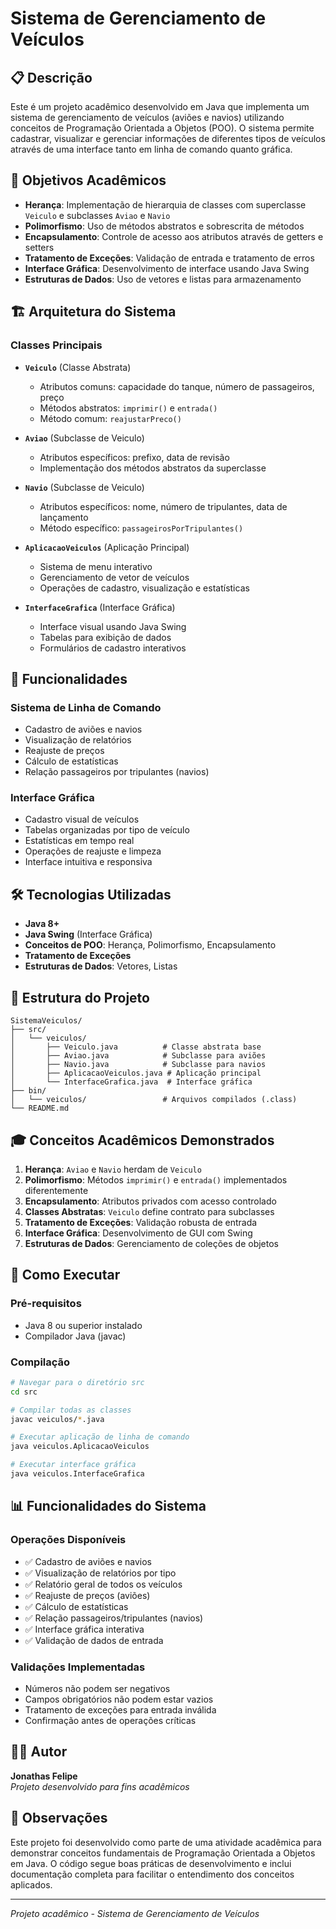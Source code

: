 # Sistema de Gerenciamento de Veículos

## 📋 Descrição

Este é um projeto acadêmico desenvolvido em Java que implementa um sistema de gerenciamento de veículos (aviões e navios) utilizando conceitos de Programação Orientada a Objetos (POO). O sistema permite cadastrar, visualizar e gerenciar informações de diferentes tipos de veículos através de uma interface tanto em linha de comando quanto gráfica.

## 🎯 Objetivos Acadêmicos

- **Herança**: Implementação de hierarquia de classes com superclasse `Veiculo` e subclasses `Aviao` e `Navio`
- **Polimorfismo**: Uso de métodos abstratos e sobrescrita de métodos
- **Encapsulamento**: Controle de acesso aos atributos através de getters e setters
- **Tratamento de Exceções**: Validação de entrada e tratamento de erros
- **Interface Gráfica**: Desenvolvimento de interface usando Java Swing
- **Estruturas de Dados**: Uso de vetores e listas para armazenamento

## 🏗️ Arquitetura do Sistema

### Classes Principais

- **`Veiculo`** (Classe Abstrata)
  - Atributos comuns: capacidade do tanque, número de passageiros, preço
  - Métodos abstratos: `imprimir()` e `entrada()`
  - Método comum: `reajustarPreco()`

- **`Aviao`** (Subclasse de Veiculo)
  - Atributos específicos: prefixo, data de revisão
  - Implementação dos métodos abstratos da superclasse

- **`Navio`** (Subclasse de Veiculo)
  - Atributos específicos: nome, número de tripulantes, data de lançamento
  - Método específico: `passageirosPorTripulantes()`

- **`AplicacaoVeiculos`** (Aplicação Principal)
  - Sistema de menu interativo
  - Gerenciamento de vetor de veículos
  - Operações de cadastro, visualização e estatísticas

- **`InterfaceGrafica`** (Interface Gráfica)
  - Interface visual usando Java Swing
  - Tabelas para exibição de dados
  - Formulários de cadastro interativos

## 🚀 Funcionalidades

### Sistema de Linha de Comando
- Cadastro de aviões e navios
- Visualização de relatórios
- Reajuste de preços
- Cálculo de estatísticas
- Relação passageiros por tripulantes (navios)

### Interface Gráfica
- Cadastro visual de veículos
- Tabelas organizadas por tipo de veículo
- Estatísticas em tempo real
- Operações de reajuste e limpeza
- Interface intuitiva e responsiva

## 🛠️ Tecnologias Utilizadas

- **Java 8+**
- **Java Swing** (Interface Gráfica)
- **Conceitos de POO**: Herança, Polimorfismo, Encapsulamento
- **Tratamento de Exceções**
- **Estruturas de Dados**: Vetores, Listas

## 📁 Estrutura do Projeto

```
SistemaVeiculos/
├── src/
│   └── veiculos/
│       ├── Veiculo.java          # Classe abstrata base
│       ├── Aviao.java            # Subclasse para aviões
│       ├── Navio.java            # Subclasse para navios
│       ├── AplicacaoVeiculos.java # Aplicação principal
│       └── InterfaceGrafica.java  # Interface gráfica
├── bin/
│   └── veiculos/                 # Arquivos compilados (.class)
└── README.md
```

## 🎓 Conceitos Acadêmicos Demonstrados

1. **Herança**: `Aviao` e `Navio` herdam de `Veiculo`
2. **Polimorfismo**: Métodos `imprimir()` e `entrada()` implementados diferentemente
3. **Encapsulamento**: Atributos privados com acesso controlado
4. **Classes Abstratas**: `Veiculo` define contrato para subclasses
5. **Tratamento de Exceções**: Validação robusta de entrada
6. **Interface Gráfica**: Desenvolvimento de GUI com Swing
7. **Estruturas de Dados**: Gerenciamento de coleções de objetos

## 🚀 Como Executar

### Pré-requisitos
- Java 8 ou superior instalado
- Compilador Java (javac)

### Compilação
```bash
# Navegar para o diretório src
cd src

# Compilar todas as classes
javac veiculos/*.java

# Executar aplicação de linha de comando
java veiculos.AplicacaoVeiculos

# Executar interface gráfica
java veiculos.InterfaceGrafica
```

## 📊 Funcionalidades do Sistema

### Operações Disponíveis
- ✅ Cadastro de aviões e navios
- ✅ Visualização de relatórios por tipo
- ✅ Relatório geral de todos os veículos
- ✅ Reajuste de preços (aviões)
- ✅ Cálculo de estatísticas
- ✅ Relação passageiros/tripulantes (navios)
- ✅ Interface gráfica interativa
- ✅ Validação de dados de entrada

### Validações Implementadas
- Números não podem ser negativos
- Campos obrigatórios não podem estar vazios
- Tratamento de exceções para entrada inválida
- Confirmação antes de operações críticas

## 👨‍💻 Autor

**Jonathas Felipe**  
*Projeto desenvolvido para fins acadêmicos*

## 📝 Observações

Este projeto foi desenvolvido como parte de uma atividade acadêmica para demonstrar conceitos fundamentais de Programação Orientada a Objetos em Java. O código segue boas práticas de desenvolvimento e inclui documentação completa para facilitar o entendimento dos conceitos aplicados.

---

*Projeto acadêmico - Sistema de Gerenciamento de Veículos*
